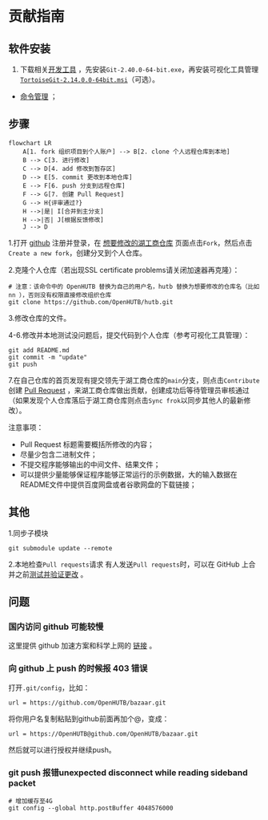 

# 贡献指南

## 软件安装

1. 下载相关[开发工具](https://pan.baidu.com/s/1Is2-VR1z-tMYvmdinsVY_g?pwd=hutb) ，先安装`Git-2.40.0-64-bit.exe`，再安装可视化工具管理 [`TortoiseGit-2.14.0.0-64bit.msi`](https://blog.csdn.net/xwnxwn/article/details/108694863)（可选）。

- [命令管理](https://blog.csdn.net/weixin_45682261/article/details/124003706) ；


## 步骤

```mermaid
flowchart LR
    A[1. fork 组织项目到个人账户] --> B[2. clone 个人远程仓库到本地]
    B --> C[3. 进行修改]
    C --> D[4. add 修改到暂存区]
    D --> E[5. commit 更改到本地仓库]
    E --> F[6. push 分支到远程仓库]
    F --> G[7. 创建 Pull Request]
    G --> H{评审通过?}
    H -->|是| I[合并到主分支]
    H -->|否| J[根据反馈修改]
    J --> D
```

1.打开 [github](https://github.com/) 注册并登录，在 [想要修改的湖工商仓库](https://github.com/OpenHUTB/hutb) 页面点击`Fork`，然后点击`Create a new fork`，创建分叉到个人仓库。

2.克隆个人仓库（若出现SSL certificate problems请关闭加速器再克隆）：
```shell
# 注意：该命令中的 OpenHUTB 替换为自己的用户名，hutb 替换为想要修改的仓库名（比如 nn ），否则没有权限直接修改组织仓库
git clone https://github.com/OpenHUTB/hutb.git
```

3.修改仓库的文件。

4-6.修改并本地测试没问题后，提交代码到个人仓库（参考可视化工具管理）：
```shell script
git add README.md
git commit -m "update"
git push
```

7.在自己仓库的首页发现有提交领先于湖工商仓库的`main`分支，则点击`Contribute`创建 [Pull Request](https://zhuanlan.zhihu.com/p/153381521) ，来湖工商仓库做出贡献，创建成功后等待管理员审核通过（如果发现个人仓库落后于湖工商仓库则点击`Sync frok`以同步其他人的最新修改）。

注意事项：
- Pull Request 标题需要概括所修改的内容；
- 尽量少包含二进制文件；
- 不提交程序能够输出的中间文件、结果文件；
- 可以提供少量能够保证程序能够正常运行的示例数据，大的输入数据在README文件中提供百度网盘或者谷歌网盘的下载链接；


## 其他

1.同步子模块
```
git submodule update --remote
```

2.本地检查`Pull requests`请求
有人发送`Pull requests`时，可以在 GitHub 上合并之前[测试并验证更改](https://docs.github.com/zh/pull-requests/collaborating-with-pull-requests/reviewing-changes-in-pull-requests/checking-out-pull-requests-locally) 。




## 问题

### 国内访问 github 可能较慢

这里提供 github 加速方案和科学上网的 [链接](https://openhutb.github.io/doc/build_carla/#internet) 。

### 向 github 上 push 的时候报 403 错误

打开`.git/config`，比如：
```
url = https://github.com/OpenHUTB/bazaar.git
```
将你用户名复制粘贴到github前面再加个@，变成：
```
url = https://OpenHUTB@github.com/OpenHUTB/bazaar.git
```
然后就可以进行授权并继续push。

### git push 报错unexpected disconnect while reading sideband packet

```shell
# 增加缓存至4G
git config --global http.postBuffer 4048576000
```


